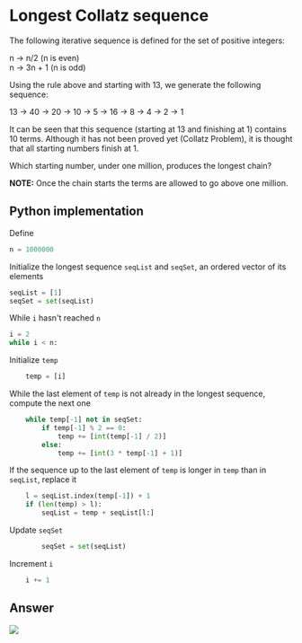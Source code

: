 # Longest Collatz sequence

The following iterative sequence is defined for the set of positive integers:

n → n/2 (n is even)  
n → 3n + 1 (n is odd)

Using the rule above and starting with 13, we generate the following sequence:

13 → 40 → 20 → 10 → 5 → 16 → 8 → 4 → 2 → 1

It can be seen that this sequence (starting at 13 and finishing at 1) contains 10 terms. Although it has not been proved yet (Collatz Problem), it is thought that all starting numbers finish at 1.

Which starting number, under one million, produces the longest chain?

**NOTE:** Once the chain starts the terms are allowed to go above one million.

## Python implementation

Define

```python
n = 1000000
```

Initialize the longest sequence `seqList` and `seqSet`, an ordered vector of its elements

```python
seqList = [1]
seqSet = set(seqList)
```

While `i` hasn't reached `n`

```python
i = 2
while i < n:
```

Initialize `temp`

```python
    temp = [i]
```

While the last element of `temp` is not already in the longest sequence, compute the next one

```python
    while temp[-1] not in seqSet:
        if temp[-1] % 2 == 0:
            temp += [int(temp[-1] / 2)]
        else:
            temp += [int(3 * temp[-1] + 1)]
```

If the sequence up to the last element of `temp` is longer in `temp` than in `seqList`, replace it

```python
    l = seqList.index(temp[-1]) + 1
    if (len(temp) > l):
        seqList = temp + seqList[l:]
```

Update `seqSet`

```python
        seqSet = set(seqList)
```

Increment `i`

```python
    i += 1
```

## Answer

<!-- n=837799 -->
<img src="https://latex.codecogs.com/svg.latex?n%3D837799">
